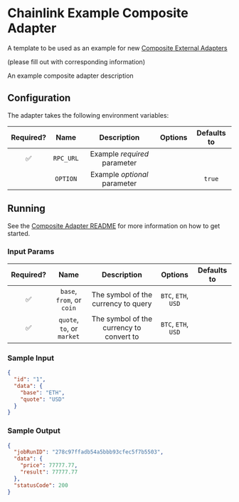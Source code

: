 # Chainlink Example Composite Adapter

A template to be used as an example for new [Composite External Adapters](../../composites)

(please fill out with corresponding information)

An example composite adapter description

## Configuration

The adapter takes the following environment variables:

| Required? |   Name    |         Description          | Options | Defaults to |
| :-------: | :-------: | :--------------------------: | :-----: | :---------: |
|    ✅     | `RPC_URL` | Example _required_ parameter |         |             |
|           | `OPTION`  | Example _optional_ parameter |         |   `true`    |

## Running

See the [Composite Adapter README](../README.md) for more information on how to get started.

### Input Params

| Required? |            Name            |               Description                |       Options       | Defaults to |
| :-------: | :------------------------: | :--------------------------------------: | :-----------------: | :---------: |
|    ✅     | `base`, `from`, or `coin`  |   The symbol of the currency to query    | `BTC`, `ETH`, `USD` |             |
|    ✅     | `quote`, `to`, or `market` | The symbol of the currency to convert to | `BTC`, `ETH`, `USD` |             |

### Sample Input

```json
{
  "id": "1",
  "data": {
    "base": "ETH",
    "quote": "USD"
  }
}
```

### Sample Output

```json
{
  "jobRunID": "278c97ffadb54a5bbb93cfec5f7b5503",
  "data": {
    "price": 77777.77,
    "result": 77777.77
  },
  "statusCode": 200
}
```
